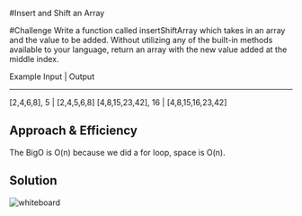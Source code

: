 #Insert and Shift an Array

#Challenge
Write a function called insertShiftArray which takes in an array and the value to be added. Without utilizing any of the built-in methods available to your language, return an array with the new value added at the middle index.


Example
Input	            |   Output
-------------------   ------------------
[2,4,6,8], 5	    |  [2,4,5,6,8]
[4,8,15,23,42], 16	| [4,8,15,16,23,42]


## Approach & Efficiency
The BigO is O(n) because we did a for loop, space is O(n).

## Solution
![whiteboard](/Assets/ArrShift.jpg)